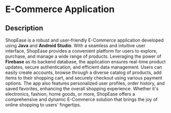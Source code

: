 # E-Commerce Application

## Description
ShopEase is a robust and user-friendly E-Commerce application developed using **Java** and **Android Studio**. With a seamless and intuitive user interface, ShopEase provides a convenient platform for users to explore, purchase, and manage a wide range of products. Leveraging the power of **Firebase** as its backend database, the application ensures real-time product updates, secure authentication, and efficient data management. Users can easily create accounts, browse through a diverse catalog of products, add items to their shopping cart, and securely checkout using various payment options. The app also features personalized user profiles, order history, and saved favorites, enhancing the overall shopping experience. Whether it's electronics, fashion, home goods, or more, ShopEase offers a comprehensive and dynamic E-Commerce solution that brings the joy of online shopping to users' fingertips.

